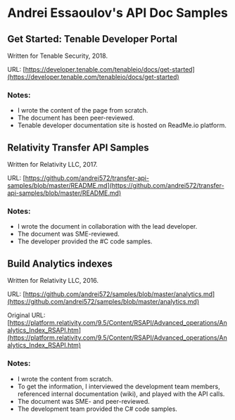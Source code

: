 # Andrei Essaoulov's API Doc Samples

## Get Started: Tenable Developer Portal

Written for Tenable Security, 2018.

URL: [https://developer.tenable.com/tenableio/docs/get-started](https://developer.tenable.com/tenableio/docs/get-started)

### Notes:

- I wrote the content of the page from scratch.
- The document has been peer-reviewed.
- Tenable developer documentation site is hosted on ReadMe.io platform.

## Relativity Transfer API Samples

Written for Relativity LLC, 2017.

URL: [https://github.com/andrei572/transfer-api-samples/blob/master/README.md](https://github.com/andrei572/transfer-api-samples/blob/master/README.md)

### Notes:

- I wrote the document in collaboration with the lead developer.
- The document was SME-reviewed.
- The developer provided the #C code samples.

## Build Analytics indexes

Written for Relativity LLC, 2016.

URL: [https://github.com/andrei572/samples/blob/master/analytics.md](https://github.com/andrei572/samples/blob/master/analytics.md)

Original URL: [https://platform.relativity.com/9.5/Content/RSAPI/Advanced_operations/Analytics_Index_RSAPI.htm](https://platform.relativity.com/9.5/Content/RSAPI/Advanced_operations/Analytics_Index_RSAPI.htm)

### Notes:

- I wrote the content from scratch.
- To get the information, I interviewed the development team members, referenced internal documentation (wiki), and played with the API calls.
- The document was SME- and peer-reviewed.
- The development team provided the C# code samples.
